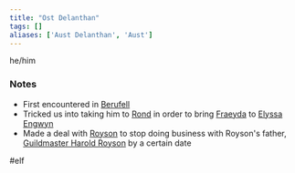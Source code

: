 ```yaml
---
title: "Ost Delanthan"
tags: []
aliases: ['Aust Delanthan', 'Aust']
---
```


he/him

### Notes

- First encountered in [Berufell](content/Places/Berufell.md)
- Tricked us into taking him to [Rond](content/Places/Rond.md) in order to bring [Fraeyda](content/PCs/Fraeyda.md) to [Elyssa Engwyn](content/NPCs/Elyssa%20Engwyn.md)
- Made a deal with [Royson](content/PCs/Royson.md) to stop doing business with Royson's father, [Guildmaster Harold Royson](content/NPCs/Guildmaster%20Harold%20Royson.md) by a certain date

#elf

